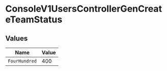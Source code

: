 # ConsoleV1UsersControllerGenCreateTeamStatus


## Values

| Name          | Value         |
| ------------- | ------------- |
| `FourHundred` | 400           |